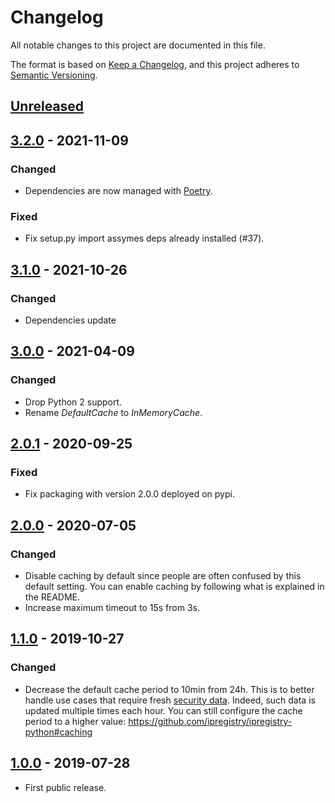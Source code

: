# Changelog

All notable changes to this project are documented in this file.

The format is based on [Keep a Changelog](https://keepachangelog.com/en/1.0.0/),
and this project adheres to [Semantic Versioning](https://semver.org/spec/v2.0.0.html).

## [Unreleased]

## [3.2.0] - 2021-11-09
### Changed
- Dependencies are now managed with [Poetry](https://python-poetry.org).
### Fixed
- Fix setup.py import assymes deps already installed (#37).

## [3.1.0] - 2021-10-26
### Changed
- Dependencies update

## [3.0.0] - 2021-04-09
### Changed
- Drop Python 2 support.
- Rename _DefaultCache_ to _InMemoryCache_.

## [2.0.1] - 2020-09-25
### Fixed
- Fix packaging with version 2.0.0 deployed on pypi.

## [2.0.0] - 2020-07-05
### Changed
- Disable caching by default since people are often confused by this default setting. You can enable caching by following what is explained in the README.
- Increase maximum timeout to 15s from 3s.

## [1.1.0] - 2019-10-27
### Changed
- Decrease the default cache period to 10min from 24h. 
This is to better handle use cases that require fresh [security data](https://ipregistry.co/docs/proxy-tor-threat-detection#content). 
Indeed, such data is updated multiple times each hour. 
You can still configure the cache period to a higher value:
https://github.com/ipregistry/ipregistry-python#caching

## [1.0.0] - 2019-07-28
- First public release.

[Unreleased]: https://github.com/ipregistry/ipregistry-javascript/compare/3.2.0...HEAD
[3.2.0]: https://github.com/ipregistry/ipregistry-javascript/releases/tag/3.1.0...3.2.0
[3.1.0]: https://github.com/ipregistry/ipregistry-javascript/releases/tag/3.0.0...3.1.0
[3.0.0]: https://github.com/ipregistry/ipregistry-javascript/releases/tag/2.0.1...3.0.0
[2.0.1]: https://github.com/ipregistry/ipregistry-javascript/releases/tag/2.0.0...2.0.1
[2.0.0]: https://github.com/ipregistry/ipregistry-javascript/releases/tag/1.1.0...2.0.0
[1.1.0]: https://github.com/ipregistry/ipregistry-javascript/releases/tag/1.0.0...1.1.0
[1.0.0]: https://github.com/ipregistry/ipregistry-javascript/releases/tag/1.0.0
